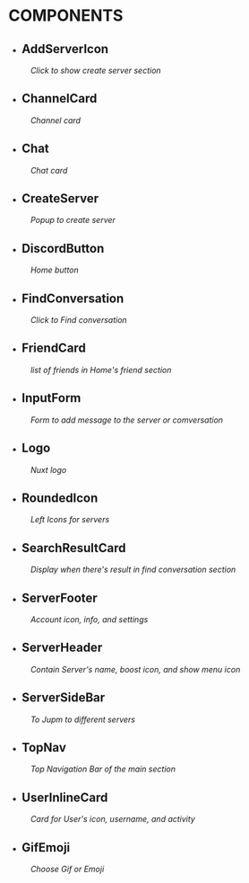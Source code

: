 # COMPONENTS

- ## **AddServerIcon**
 
$~~~~~~~~~~$_Click to show create server section_

- ## **ChannelCard**

$~~~~~~~~~~$_Channel card_

- ## **Chat**

$~~~~~~~~~~$_Chat card_

- ## **CreateServer**

$~~~~~~~~~~$_Popup to create server_

- ## **DiscordButton**

$~~~~~~~~~~$_Home button_

- ## **FindConversation**

$~~~~~~~~~~$_Click to Find conversation_

- ## **FriendCard**

$~~~~~~~~~~$_list of friends in Home's friend section_

- ## **InputForm**

$~~~~~~~~~~$_Form to add message to the server or comversation_

- ## **Logo**

$~~~~~~~~~~$_Nuxt logo_

- ## **RoundedIcon**

$~~~~~~~~~~$_Left Icons for servers_

- ## **SearchResultCard**

$~~~~~~~~~~$_Display when there's result in find conversation section_

- ## **ServerFooter**

$~~~~~~~~~~$_Account icon, info, and settings_

- ## **ServerHeader**

$~~~~~~~~~~$_Contain Server's name, boost icon, and show menu icon_

- ## **ServerSideBar**

$~~~~~~~~~~$_To Jupm to different servers_

- ## **TopNav**

$~~~~~~~~~~$_Top Navigation Bar of the main section_

- ## **UserInlineCard**

$~~~~~~~~~~$_Card for User's icon, username, and activity_

- ## **GifEmoji**

$~~~~~~~~~~$_Choose Gif or Emoji_